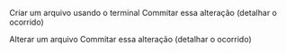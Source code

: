 Criar um arquivo usando o terminal
Commitar essa alteração (detalhar o ocorrido)

Alterar um arquivo
Commitar essa alteração (detalhar o ocorrido)